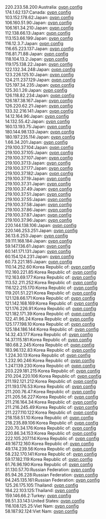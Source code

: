 220.233.58.200:Australia: [ovpn config](vpn/220_233_58_200.ovpn)  
174.1.62.137:Canada: [ovpn config](vpn/174_1_62_137.ovpn)  
103.152.178.62:Japan: [ovpn config](vpn/103_152_178_62.ovpn)  
106.160.51.90:Japan: [ovpn config](vpn/106_160_51_90.ovpn)  
106.161.34.210:Japan: [ovpn config](vpn/106_161_34_210.ovpn)  
112.138.66.13:Japan: [ovpn config](vpn/112_138_66_13.ovpn)  
113.153.66.199:Japan: [ovpn config](vpn/113_153_66_199.ovpn)  
116.12.3.7:Japan: [ovpn config](vpn/116_12_3_7.ovpn)  
116.65.223.137:Japan: [ovpn config](vpn/116_65_223_137.ovpn)  
116.81.71.88:Japan: [ovpn config](vpn/116_81_71_88.ovpn)  
118.104.13.2:Japan: [ovpn config](vpn/118_104_13_2.ovpn)  
119.175.138.22:Japan: [ovpn config](vpn/119_175_138_22.ovpn)  
122.132.34.248:Japan: [ovpn config](vpn/122_132_34_248.ovpn)  
123.226.125.10:Japan: [ovpn config](vpn/123_226_125_10.ovpn)  
124.211.237.129:Japan: [ovpn config](vpn/124_211_237_129.ovpn)  
125.197.34.235:Japan: [ovpn config](vpn/125_197_34_235.ovpn)  
125.30.1.26:Japan: [ovpn config](vpn/125_30_1_26.ovpn)  
126.118.82.234:Japan: [ovpn config](vpn/126_118_82_234.ovpn)  
126.187.38.167:Japan: [ovpn config](vpn/126_187_38_167.ovpn)  
126.220.62.21:Japan: [ovpn config](vpn/126_220_62_21.ovpn)  
133.32.216.141:Japan: [ovpn config](vpn/133_32_216_141.ovpn)  
14.12.164.96:Japan: [ovpn config](vpn/14_12_164_96.ovpn)  
14.132.55.42:Japan: [ovpn config](vpn/14_132_55_42.ovpn)  
160.13.193.75:Japan: [ovpn config](vpn/160_13_193_75.ovpn)  
180.144.98.133:Japan: [ovpn config](vpn/180_144_98_133.ovpn)  
180.197.235.114:Japan: [ovpn config](vpn/180_197_235_114.ovpn)  
1.66.34.201:Japan: [ovpn config](vpn/1_66_34_201.ovpn)  
219.100.37.104:Japan: [ovpn config](vpn/219_100_37_104.ovpn)  
219.100.37.105:Japan: [ovpn config](vpn/219_100_37_105.ovpn)  
219.100.37.107:Japan: [ovpn config](vpn/219_100_37_107.ovpn)  
219.100.37.13:Japan: [ovpn config](vpn/219_100_37_13.ovpn)  
219.100.37.177:Japan: [ovpn config](vpn/219_100_37_177.ovpn)  
219.100.37.182:Japan: [ovpn config](vpn/219_100_37_182.ovpn)  
219.100.37.19:Japan: [ovpn config](vpn/219_100_37_19.ovpn)  
219.100.37.31:Japan: [ovpn config](vpn/219_100_37_31.ovpn)  
219.100.37.49:Japan: [ovpn config](vpn/219_100_37_49.ovpn)  
219.100.37.51:Japan: [ovpn config](vpn/219_100_37_51.ovpn)  
219.100.37.55:Japan: [ovpn config](vpn/219_100_37_55.ovpn)  
219.100.37.58:Japan: [ovpn config](vpn/219_100_37_58.ovpn)  
219.100.37.86:Japan: [ovpn config](vpn/219_100_37_86.ovpn)  
219.100.37.87:Japan: [ovpn config](vpn/219_100_37_87.ovpn)  
219.100.37.96:Japan: [ovpn config](vpn/219_100_37_96.ovpn)  
220.144.138.106:Japan: [ovpn config](vpn/220_144_138_106.ovpn)  
220.146.253.251:Japan: [ovpn config](vpn/220_146_253_251.ovpn)  
36.13.6.253:Japan: [ovpn config](vpn/36_13_6_253.ovpn)  
39.111.168.184:Japan: [ovpn config](vpn/39_111_168_184.ovpn)  
59.147.136.61:Japan: [ovpn config](vpn/59_147_136_61.ovpn)  
60.141.171.131:Japan: [ovpn config](vpn/60_141_171_131.ovpn)  
60.154.124.231:Japan: [ovpn config](vpn/60_154_124_231.ovpn)  
60.73.221.185:Japan: [ovpn config](vpn/60_73_221_185.ovpn)  
110.14.252.60:Korea Republic of: [ovpn config](vpn/110_14_252_60.ovpn)  
112.160.221.85:Korea Republic of: [ovpn config](vpn/112_160_221_85.ovpn)  
112.163.69.177:Korea Republic of: [ovpn config](vpn/112_163_69_177.ovpn)  
113.52.211.252:Korea Republic of: [ovpn config](vpn/113_52_211_252.ovpn)  
116.122.215.170:Korea Republic of: [ovpn config](vpn/116_122_215_170.ovpn)  
119.201.51.221:Korea Republic of: [ovpn config](vpn/119_201_51_221.ovpn)  
121.128.66.171:Korea Republic of: [ovpn config](vpn/121_128_66_171.ovpn)  
121.142.168.169:Korea Republic of: [ovpn config](vpn/121_142_168_169.ovpn)  
121.176.226.91:Korea Republic of: [ovpn config](vpn/121_176_226_91.ovpn)  
121.182.171.39:Korea Republic of: [ovpn config](vpn/121_182_171_39.ovpn)  
122.41.96.24:Korea Republic of: [ovpn config](vpn/122_41_96_24.ovpn)  
125.177.198.10:Korea Republic of: [ovpn config](vpn/125_177_198_10.ovpn)  
125.184.186.144:Korea Republic of: [ovpn config](vpn/125_184_186_144.ovpn)  
14.32.43.177:Korea Republic of: [ovpn config](vpn/14_32_43_177.ovpn)  
14.37.115.181:Korea Republic of: [ovpn config](vpn/14_37_115_181.ovpn)  
180.68.2.245:Korea Republic of: [ovpn config](vpn/180_68_2_245.ovpn)  
183.96.132.83:Korea Republic of: [ovpn config](vpn/183_96_132_83.ovpn)  
1.224.30.13:Korea Republic of: [ovpn config](vpn/1_224_30_13.ovpn)  
1.232.90.246:Korea Republic of: [ovpn config](vpn/1_232_90_246.ovpn)  
1.247.139.230:Korea Republic of: [ovpn config](vpn/1_247_139_230.ovpn)  
203.229.181.215:Korea Republic of: [ovpn config](vpn/203_229_181_215.ovpn)  
210.204.220.106:Korea Republic of: [ovpn config](vpn/210_204_220_106.ovpn)  
211.192.121.212:Korea Republic of: [ovpn config](vpn/211_192_121_212.ovpn)  
211.193.176.53:Korea Republic of: [ovpn config](vpn/211_193_176_53.ovpn)  
211.200.76.47:Korea Republic of: [ovpn config](vpn/211_200_76_47.ovpn)  
211.205.56.227:Korea Republic of: [ovpn config](vpn/211_205_56_227.ovpn)  
211.216.164.34:Korea Republic of: [ovpn config](vpn/211_216_164_34.ovpn)  
211.216.245.49:Korea Republic of: [ovpn config](vpn/211_216_245_49.ovpn)  
211.227.110.122:Korea Republic of: [ovpn config](vpn/211_227_110_122.ovpn)  
218.158.51.10:Korea Republic of: [ovpn config](vpn/218_158_51_10.ovpn)  
218.235.89.106:Korea Republic of: [ovpn config](vpn/218_235_89_106.ovpn)  
220.70.34.176:Korea Republic of: [ovpn config](vpn/220_70_34_176.ovpn)  
220.86.34.153:Korea Republic of: [ovpn config](vpn/220_86_34_153.ovpn)  
222.105.207.114:Korea Republic of: [ovpn config](vpn/222_105_207_114.ovpn)  
49.167.12.160:Korea Republic of: [ovpn config](vpn/49_167_12_160.ovpn)  
49.174.239.56:Korea Republic of: [ovpn config](vpn/49_174_239_56.ovpn)  
58.232.170.141:Korea Republic of: [ovpn config](vpn/58_232_170_141.ovpn)  
59.17.182.119:Korea Republic of: [ovpn config](vpn/59_17_182_119.ovpn)  
61.76.96.190:Korea Republic of: [ovpn config](vpn/61_76_96_190.ovpn)  
31.130.57.70:Russian Federation: [ovpn config](vpn/31_130_57_70.ovpn)  
85.94.26.228:Russian Federation: [ovpn config](vpn/85_94_26_228.ovpn)  
94.245.135.161:Russian Federation: [ovpn config](vpn/94_245_135_161.ovpn)  
125.26.175.105:Thailand: [ovpn config](vpn/125_26_175_105.ovpn)  
184.22.103.125:Thailand: [ovpn config](vpn/184_22_103_125.ovpn)  
159.146.66.2:Turkey: [ovpn config](vpn/159_146_66_2.ovpn)  
98.51.33.143:United States: [ovpn config](vpn/98_51_33_143.ovpn)  
116.108.125.25:Viet Nam: [ovpn config](vpn/116_108_125_25.ovpn)  
58.187.92.124:Viet Nam: [ovpn config](vpn/58_187_92_124.ovpn)  

